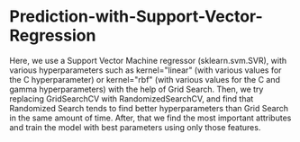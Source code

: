 # Prediction-with-Support-Vector-Regression
Here, we use a Support Vector Machine regressor (sklearn.svm.SVR), with various hyperparameters such as kernel="linear" (with various values for the C hyperparameter) or kernel="rbf" (with various values for the C and gamma hyperparameters) with the help of Grid Search. Then, we try replacing GridSearchCV with RandomizedSearchCV, and find that Randomized Search tends to find better hyperparameters than Grid Search in the same amount of time. After, that we find the most important attributes and train the model with best parameters using only those features.
